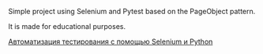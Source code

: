 Simple project using Selenium and Pytest based on the PageObject pattern.

It is made for educational purposes.

[Автоматизация тестирования с помощью Selenium и Python](..%2F..%2FAppData%2FLocal%2FTemp%2F%CF%F0%EE%E3%F0%E0%EC%EC%E0%20%EA%F3%F0%F1%E0%20%96%20%C0%E2%F2%EE%EC%E0%F2%E8%E7%E0%F6%E8%FF%20%F2%E5%F1%F2%E8%F0%EE%E2%E0%ED%E8%FF%20%F1%20%EF%EE%EC%EE%F9%FC%FE%20Selenium%20%E8%20Python%20%96%20Stepik.url)